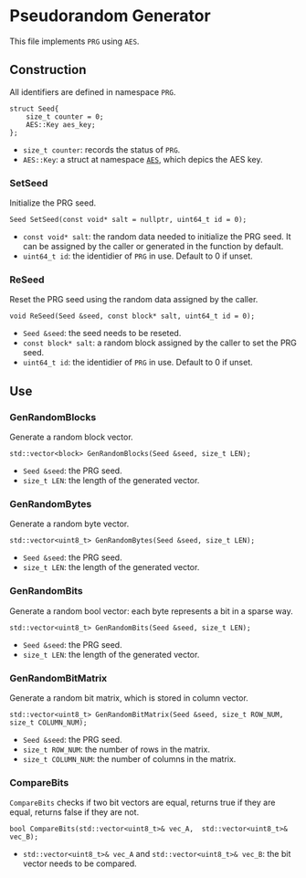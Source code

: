 # Pseudorandom Generator
This file implements `PRG` using `AES`. 


## Construction
All identifiers are defined in namespace `PRG`.

```
struct Seed{ 
    size_t counter = 0; 
    AES::Key aes_key;
};
```
* `size_t counter`: records the status of `PRG`.
* `AES::Key`: a struct at namespace [`AES`](./aes.md), which depics the AES key.

### SetSeed
Initialize the PRG seed.
```
Seed SetSeed(const void* salt = nullptr, uint64_t id = 0);
```
* `const void* salt`: the random data needed to initialize the PRG seed. It can be assigned by the caller or generated in the function by default.
* `uint64_t id`: the identidier of `PRG` in use. Default to 0 if unset.

### ReSeed
Reset the PRG seed using the random data assigned by the caller.
```
void ReSeed(Seed &seed, const block* salt, uint64_t id = 0);
```
* `Seed &seed`: the seed needs to be reseted.
* `const block* salt`: a random block assigned by the caller to set the PRG seed.
* `uint64_t id`: the identidier of `PRG` in use. Default to 0 if unset.


## Use 
### GenRandomBlocks
Generate a random block vector.
```
std::vector<block> GenRandomBlocks(Seed &seed, size_t LEN);
```
* `Seed &seed`: the PRG seed.
* `size_t LEN`: the length of the generated vector. 

### GenRandomBytes
Generate a random byte vector.
```
std::vector<uint8_t> GenRandomBytes(Seed &seed, size_t LEN);
```
* `Seed &seed`: the PRG seed.
* `size_t LEN`: the length of the generated vector.

### GenRandomBits 
Generate a random bool vector: each byte represents a bit in a sparse way.
```
std::vector<uint8_t> GenRandomBits(Seed &seed, size_t LEN);
```
* `Seed &seed`: the PRG seed.
* `size_t LEN`: the length of the generated vector.

### GenRandomBitMatrix
Generate a random bit matrix, which is stored in column vector.
```
std::vector<uint8_t> GenRandomBitMatrix(Seed &seed, size_t ROW_NUM, size_t COLUMN_NUM);
```
* `Seed &seed`: the PRG seed.
* `size_t ROW_NUM`: the number of rows in the matrix.
* `size_t COLUMN_NUM`: the number of columns in the matrix.

### CompareBits
`CompareBits` checks if two bit vectors are equal, returns true if they are equal, returns false if they are not.
```
bool CompareBits(std::vector<uint8_t>& vec_A,  std::vector<uint8_t>& vec_B);
```
* `std::vector<uint8_t>& vec_A` and `std::vector<uint8_t>& vec_B`: the bit vector needs to be compared.